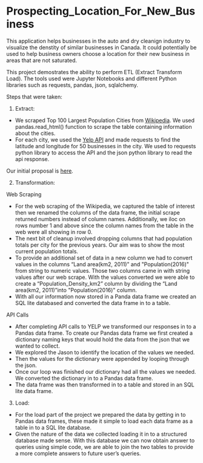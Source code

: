 # Prospecting_Location_For_New_Business

This application helps businesses in the auto and dry cleanign industry to visualize the denstity of similar businesses in Canada. It could potentially be used to help business owners choose a location for their new business in areas that are not saturated.

This project demostrates the ability to perform ETL (Extract Transform Load). The tools used were Jupyter Notebooks and different Python libraries such as requests, pandas, json, sqlalchemy.

Steps that were taken:
1. Extract:
  - We scraped Top 100 Largest Population Cities from [Wikipedia](https://en.wikipedia.org/wiki/List_of_the_100_largest_population_centres_in_Canada). We used pandas.read_html() function to scrape the table containing information about the cities.
  - For each city, we used the [Yelp API](https://www.yelp.com/developers/documentation/v3) and made requests to find the latitude and longitude for 50 businesses in the city. We used to requests python library to access the API and the json python library to read the api response.  


Our initial proposal is [here](https://docs.google.com/document/d/1eQVnBs8iHBTcIBRyi2aOYskhF_fh90I5vC6YzCPAb3Y/edit?usp=sharing).

2. Transformation:

  Web Scraping
  - For the web scraping of the Wikipedia, we captured the table of interest then we renamed the columns of the data frame, the initial scrape returned numbers instead of column names.
Additionally, we iloc on rows number 1 and above since the column names from the table in the web were all showing in row 0.
  - The next bit of cleanup involved dropping columns that had population totals per city for the previous years. Our aim was to show the most current population totals.
  - To provide an additional set of data in a new column we had to convert values in the columns “Land area(km2, 2011)” and "Population(2016)" from string to numeric values. Those two columns came in with string values after our web scrape. With the values converted we were able to create a “Population_Density_km2” column by dividing the “Land area(km2, 2011)”into "Population(2016)" column.
  - With all our information now stored in a Panda data frame we created an SQL lite databased and converted the data frame in to a table.

  API Calls
  - After completing API calls to YELP we transformed our responses in to a Pandas data frame. To create our Pandas data frame we first created a dictionary naming keys that would hold the data from the json that we wanted to collect.
  - We explored the Jason to identify the location of the values we needed.
  - Then the values for the dictionary were appended by looping through the json. 
  - Once our loop was finished our dictionary had all the values we needed. We converted the dictionary in to a Pandas data frame.
  - The data frame was then  transformed in to a table and stored in an SQL lite data frame.


3. Load:

  - For the load part of the project we prepared the data by getting in to Pandas data frames, these made it simple to load each data frame as a table in to a SQL lite database.
  - Given the nature of the data we collected loading it in to a structured database made sense.  With this database we can now obtain answer to queries using simple code, we are able to join the two tables to provide a more complete answers to future user’s queries. 

